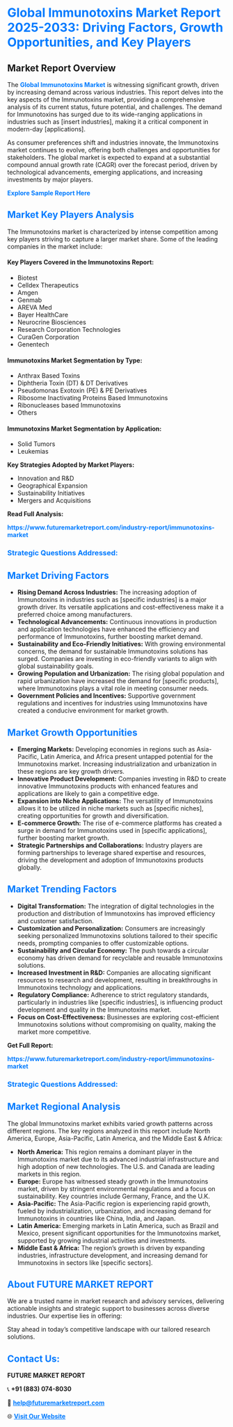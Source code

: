 <h1 style="color: #007BFF;">Global Immunotoxins Market Report 2025-2033: Driving Factors, Growth Opportunities, and Key Players</h1>

<section id="overview">
<h2>Market Report Overview</h2>
<p>The <a href="https://www.futuremarketreport.com/industry-report/immunotoxins-market" style="color: #007BFF; text-decoration: none;"><strong>Global Immunotoxins Market</strong></a> is witnessing significant growth, driven by increasing demand across various industries. This report delves into the key aspects of the Immunotoxins market, providing a comprehensive analysis of its current status, future potential, and challenges. The demand for Immunotoxins has surged due to its wide-ranging applications in industries such as [insert industries], making it a critical component in modern-day [applications].</p>
<p>As consumer preferences shift and industries innovate, the Immunotoxins market continues to evolve, offering both challenges and opportunities for stakeholders. The global market is expected to expand at a substantial compound annual growth rate (CAGR) over the forecast period, driven by technological advancements, emerging applications, and increasing investments by major players.</p>
</section>

<section id="overview">
<p><a href="https://www.futuremarketreport.com/request-sample/reportId=55505" style="color: #007BFF; text-decoration: none;"><strong>Explore Sample Report Here</strong></a></p>
</section>

<section id="key-players">
<h2 style="color: #007BFF;">Market Key Players Analysis</h2>
<p>The Immunotoxins market is characterized by intense competition among key players striving to capture a larger market share. Some of the leading companies in the market include:</p>
<h4>Key Players Covered in the Immunotoxins Report:</h4>
<ul><li>Biotest</li><li>Celldex Therapeutics</li><li>Amgen</li><li>Genmab</li><li>AREVA Med</li><li>Bayer HealthCare</li><li>Neurocrine Biosciences</li><li>Research Corporation Technologies</li><li>CuraGen Corporation</li><li>Genentech</li></ul>
<h4>Immunotoxins Market Segmentation by Type:</h4>
<ul><li>Anthrax Based Toxins</li><li>Diphtheria Toxin (DT) &amp; DT Derivatives</li><li>Pseudomonas Exotoxin (PE) &amp; PE Derivatives</li><li>Ribosome Inactivating Proteins Based Immunotoxins</li><li>Ribonucleases based Immunotoxins</li><li>Others</li></ul>

<h4>Immunotoxins Market Segmentation by Application:</h4>
<ul><li>Solid Tumors</li><li>Leukemias</li></ul>
<p><strong>Key Strategies Adopted by Market Players:</strong></p>
<ul>
<li>Innovation and R&D</li>
<li>Geographical Expansion</li>
<li>Sustainability Initiatives</li>
<li>Mergers and Acquisitions</li>
</ul>
</section>

<section>
<p><strong>Read Full Analysis: </strong></p><a href="https://www.futuremarketreport.com/industry-report/immunotoxins-market" style="color: #007BFF; text-decoration: none;"><strong>https://www.futuremarketreport.com/industry-report/immunotoxins-market</strong></a>
<h3 style="color: #007BFF;">Strategic Questions Addressed:</h3>
</section>

<section id="driving-factors">
<h2 style="color: #007BFF;">Market Driving Factors</h2>
<ul>
<li><strong>Rising Demand Across Industries:</strong> The increasing adoption of Immunotoxins in industries such as [specific industries] is a major growth driver. Its versatile applications and cost-effectiveness make it a preferred choice among manufacturers.</li>
<li><strong>Technological Advancements:</strong> Continuous innovations in production and application technologies have enhanced the efficiency and performance of Immunotoxins, further boosting market demand.</li>
<li><strong>Sustainability and Eco-Friendly Initiatives:</strong> With growing environmental concerns, the demand for sustainable Immunotoxins solutions has surged. Companies are investing in eco-friendly variants to align with global sustainability goals.</li>
<li><strong>Growing Population and Urbanization:</strong> The rising global population and rapid urbanization have increased the demand for [specific products], where Immunotoxins plays a vital role in meeting consumer needs.</li>
<li><strong>Government Policies and Incentives:</strong> Supportive government regulations and incentives for industries using Immunotoxins have created a conducive environment for market growth.</li>
</ul>
</section>

<section id="growth-opportunities">
<h2 style="color: #007BFF;">Market Growth Opportunities</h2>
<ul>
<li><strong>Emerging Markets:</strong> Developing economies in regions such as Asia-Pacific, Latin America, and Africa present untapped potential for the Immunotoxins market. Increasing industrialization and urbanization in these regions are key growth drivers.</li>
<li><strong>Innovative Product Development:</strong> Companies investing in R&D to create innovative Immunotoxins products with enhanced features and applications are likely to gain a competitive edge.</li>
<li><strong>Expansion into Niche Applications:</strong> The versatility of Immunotoxins allows it to be utilized in niche markets such as [specific niches], creating opportunities for growth and diversification.</li>
<li><strong>E-commerce Growth:</strong> The rise of e-commerce platforms has created a surge in demand for Immunotoxins used in [specific applications], further boosting market growth.</li>
<li><strong>Strategic Partnerships and Collaborations:</strong> Industry players are forming partnerships to leverage shared expertise and resources, driving the development and adoption of Immunotoxins products globally.</li>
</ul>
</section>

<section id="trending-factors">
<h2 style="color: #007BFF;">Market Trending Factors</h2>
<ul>
<li><strong>Digital Transformation:</strong> The integration of digital technologies in the production and distribution of Immunotoxins has improved efficiency and customer satisfaction.</li>
<li><strong>Customization and Personalization:</strong> Consumers are increasingly seeking personalized Immunotoxins solutions tailored to their specific needs, prompting companies to offer customizable options.</li>
<li><strong>Sustainability and Circular Economy:</strong> The push towards a circular economy has driven demand for recyclable and reusable Immunotoxins solutions.</li>
<li><strong>Increased Investment in R&D:</strong> Companies are allocating significant resources to research and development, resulting in breakthroughs in Immunotoxins technology and applications.</li>
<li><strong>Regulatory Compliance:</strong> Adherence to strict regulatory standards, particularly in industries like [specific industries], is influencing product development and quality in the Immunotoxins market.</li>
<li><strong>Focus on Cost-Effectiveness:</strong> Businesses are exploring cost-efficient Immunotoxins solutions without compromising on quality, making the market more competitive.</li>
</ul>
</section>

<section>
<p><strong>Get Full Report: </strong></p><a href="https://www.futuremarketreport.com/industry-report/immunotoxins-market" style="color: #007BFF; text-decoration: none;"><strong>https://www.futuremarketreport.com/industry-report/immunotoxins-market</strong></a>
<h3 style="color: #007BFF;">Strategic Questions Addressed:</h3>
</section>


<section id="regional-analysis">
<h2 style="color: #007BFF;">Market Regional Analysis</h2>
<p>The global Immunotoxins market exhibits varied growth patterns across different regions. The key regions analyzed in this report include North America, Europe, Asia-Pacific, Latin America, and the Middle East & Africa:</p>
<ul>
<li><strong>North America:</strong> This region remains a dominant player in the Immunotoxins market due to its advanced industrial infrastructure and high adoption of new technologies. The U.S. and Canada are leading markets in this region.</li>
<li><strong>Europe:</strong> Europe has witnessed steady growth in the Immunotoxins market, driven by stringent environmental regulations and a focus on sustainability. Key countries include Germany, France, and the U.K.</li>
<li><strong>Asia-Pacific:</strong> The Asia-Pacific region is experiencing rapid growth, fueled by industrialization, urbanization, and increasing demand for Immunotoxins in countries like China, India, and Japan.</li>
<li><strong>Latin America:</strong> Emerging markets in Latin America, such as Brazil and Mexico, present significant opportunities for the Immunotoxins market, supported by growing industrial activities and investments.</li>
<li><strong>Middle East & Africa:</strong> The region’s growth is driven by expanding industries, infrastructure development, and increasing demand for Immunotoxins in sectors like [specific sectors].</li>
</ul>
</section>

<footer>
<h2 style="color: #007BFF;">About FUTURE MARKET REPORT</h2>
<p>We are a trusted name in market research and advisory services, delivering actionable insights and strategic support to businesses across diverse industries. Our expertise lies in offering:</p>

<p>Stay ahead in today’s competitive landscape with our tailored research solutions.</p>

<h2 style="color: #007BFF;">Contact Us:</h2>
<p><strong>FUTURE MARKET REPORT</strong></p>
<p>📞 <strong>+91 (883) 074-8030</strong></p>
<p>📧 <strong><a href="mailto:help@futuremarketreport.com" style="color: #007BFF;">help@futuremarketreport.com</a></strong></p>
<p>🌐 <strong><a href="https://www.futuremarketreport.com/" style="color: #007BFF;">Visit Our Website</a></strong></p>
</footer>